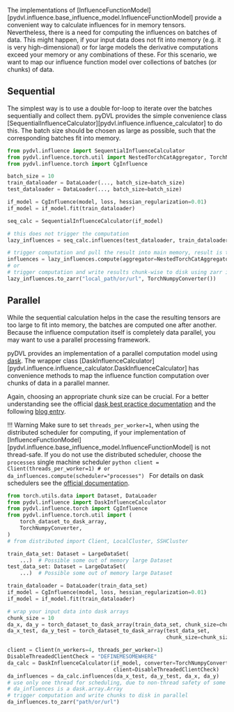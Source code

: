 The implementations of [InfluenceFunctionModel][pydvl.influence.base_influence_model.InfluenceFunctionModel]
provide a convenient way to calculate influences for
in memory tensors. Nevertheless, there is a need for computing the influences on batches of data. This might
happen, if your input data does not fit into memory (e.g. it is very high-dimensional) or for large models
the derivative computations exceed your memory or any combinations of these.
For this scenario, we want to map our influence function model over collections of
batches (or chunks) of data.

## Sequential
The simplest way is to use a double for-loop
to iterate over the batches sequentially and collect them. pyDVL provides the simple convenience class
[SequentialInfluenceCalculator][pydvl.influence.influence_calculator] to do this. The
batch size should be chosen as large as possible, such that the corresponding batches fit
into memory.

```python
from pydvl.influence import SequentialInfluenceCalculator
from pydvl.influence.torch.util import NestedTorchCatAggregator, TorchNumpyConverter
from pydvl.influence.torch import CgInfluence

batch_size = 10
train_dataloader = DataLoader(..., batch_size=batch_size)
test_dataloader = DataLoader(..., batch_size=batch_size)

if_model = CgInfluence(model, loss, hessian_regularization=0.01)
if_model = if_model.fit(train_dataloader)

seq_calc = SequentialInfluenceCalculator(if_model)

# this does not trigger the computation
lazy_influences = seq_calc.influences(test_dataloader, train_dataloader)

# trigger computation and pull the result into main memory, result is the full tensor for all combinations of the two loaders
influences = lazy_influences.compute(aggregator=NestedTorchCatAggregator())
# or
# trigger computation and write results chunk-wise to disk using zarr in a sequential manner
lazy_influences.to_zarr("local_path/or/url", TorchNumpyConverter())
```

## Parallel
While the sequential calculation helps in the case the resulting tensors are too large to fit into memory, 
the batches are computed one after another. Because the influence computation itself is completely data parallel,
you may want to use a parallel processing framework. 

pyDVL provides an implementation of a parallel computation
model using [dask](https://docs.dask.org/en/stable/).
The wrapper class [DaskInfluenceCalculator][pydvl.influence.influence_calculator.DaskInfluenceCalculator]
has convenience methods to map the influence function computation over chunks of data in a parallel manner.

Again, choosing an appropriate chunk size can be crucial. For a better understanding see the
official 
[dask best practice documentation](https://docs.dask.org/en/latest/array-best-practices.html#select-a-good-chunk-size)
and the following [blog entry](https://blog.dask.org/2021/11/02/choosing-dask-chunk-sizes).

!!! Warning
    Make sure to set `threads_per_worker=1`, when using the distributed scheduler for computing,
    if your implementation of [InfluenceFunctionModel][pydvl.influence.base_influence_model.InfluenceFunctionModel]
    is not thread-safe. If you do not use the distributed scheduler,
    choose the `processes` single machine scheduler
    ```python
    client = Client(threads_per_worker=1)
    # or
    da_influences.compute(scheduler="processes")
    ```
    For details on dask schedulers see the [official documentation](https://docs.dask.org/en/stable/scheduling.html).

```python
from torch.utils.data import Dataset, DataLoader
from pydvl.influence import DaskInfluenceCalculator
from pydvl.influence.torch import CgInfluence
from pydvl.influence.torch.util import (
    torch_dataset_to_dask_array,
    TorchNumpyConverter,
)
# from distributed import Client, LocalCluster, SSHCluster

train_data_set: Dataset = LargeDataSet(
    ...)  # Possible some out of memory large Dataset
test_data_set: Dataset = LargeDataSet(
    ...)  # Possible some out of memory large Dataset

train_dataloader = DataLoader(train_data_set)
if_model = CgInfluence(model, loss, hessian_regularization=0.01)
if_model = if_model.fit(train_dataloader)

# wrap your input data into dask arrays
chunk_size = 10
da_x, da_y = torch_dataset_to_dask_array(train_data_set, chunk_size=chunk_size)
da_x_test, da_y_test = torch_dataset_to_dask_array(test_data_set,
                                                   chunk_size=chunk_size)

client = Client(n_workers=4, threads_per_worker=1)
DisableThreadedClientCheck = "DEFINEMESOMEWHERE"
da_calc = DaskInfluenceCalculator(if_model, converter=TorchNumpyConverter(),
                                  client=DisableThreadedClientCheck)
da_influences = da_calc.influences(da_x_test, da_y_test, da_x, da_y)
# use only one thread for scheduling, due to non-thread safety of some torch operations
# da_influences is a dask.array.Array
# trigger computation and write chunks to disk in parallel
da_influences.to_zarr("path/or/url")

```

